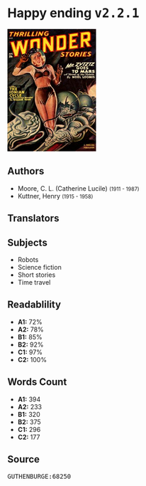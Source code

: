 # Happy ending <kbd>v2.2.1</kbd>

![](./cover.medium.jpg "")

## Authors


 - Moore, C. L. (Catherine Lucile) <small>(1911 - 1987)</small>
 - Kuttner, Henry <small>(1915 - 1958)</small>

## Translators



## Subjects


 - Robots
 - Science fiction
 - Short stories
 - Time travel

## Readablility


 - **A1:** 72%
 - **A2:** 78%
 - **B1:** 85%
 - **B2:** 92%
 - **C1:** 97%
 - **C2:** 100%

## Words Count


 - **A1:** 394
 - **A2:** 233
 - **B1:** 320
 - **B2:** 375
 - **C1:** 296
 - **C2:** 177

## Source


<kbd>GUTHENBURGE:68250</kbd>
